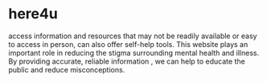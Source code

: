# here4u
 access information and resources that may not be readily available or easy to access in person, can also offer self-help tools. This website plays an important role in reducing the stigma surrounding mental health and illness. By providing accurate, reliable information , we can help to educate the public and reduce misconceptions.

